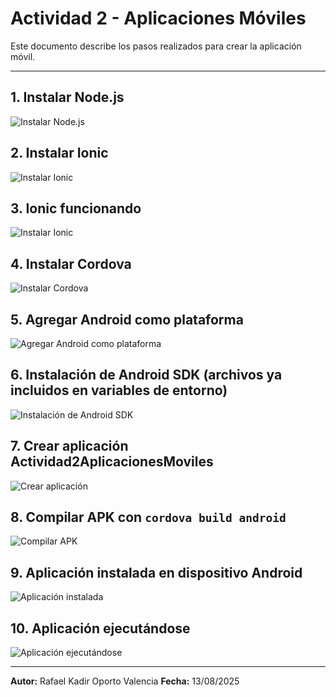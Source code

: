 # Actividad 2 - Aplicaciones Móviles

Este documento describe los pasos realizados para crear la aplicación móvil.

---
## 1. Instalar Node.js
![Instalar Node.js](./Imagenes/1.png)

## 2. Instalar Ionic
![Instalar Ionic](./Imagenes/2.png)

## 3. Ionic funcionando
![Instalar Ionic](./Imagenes/3.png)

## 4. Instalar Cordova
![Instalar Cordova](./Imagenes/4.png)

## 5. Agregar Android como plataforma
![Agregar Android como plataforma](./Imagenes/5.png)

## 6. Instalación de Android SDK (archivos ya incluidos en variables de entorno)
![Instalación de Android SDK](./Imagenes/6.png)

## 7. Crear aplicación Actividad2AplicacionesMoviles
![Crear aplicación](./Imagenes/7.png)

## 8. Compilar APK con `cordova build android`
![Compilar APK](./Imagenes/8.png)

## 9. Aplicación instalada en dispositivo Android
![Aplicación instalada](./Imagenes/9.jpg)

## 10. Aplicación ejecutándose
![Aplicación ejecutándose](./Imagenes/10.jpg)

---

**Autor:** Rafael Kadir Oporto Valencia
**Fecha:** 13/08/2025
